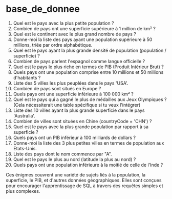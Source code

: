 # base_de_donnee

1. Quel est le pays avec la plus petite population ?
2. Combien de pays ont une superficie supérieure à 1 million de km² ?
3. Quel est le continent avec le plus grand nombre de pays ?
4. Donne-moi la liste des pays ayant une population supérieure à 50 millions, triée par ordre alphabétique.
5. Quel est le pays ayant la plus grande densité de population (population / superficie) ?
6. Combien de pays parlent l'espagnol comme langue officielle ?
7. Quel est le pays le plus riche en termes de PIB (Produit Intérieur Brut) ?
8. Quels pays ont une population comprise entre 10 millions et 50 millions d'habitants ?
9. Liste des 5 villes les plus peuplées dans le pays 'USA'.
10. Combien de pays sont situés en Europe ?
11. Quels pays ont une superficie inférieure à 100 000 km² ?
12. Quel est le pays qui a gagné le plus de médailles aux Jeux Olympiques ? (Cela nécessiterait une table spécifique si tu veux l'intégrer)
13. Liste des 10 villes ayant la plus grande superficie dans le pays 'Australia'.
14. Combien de villes sont situées en Chine (countryCode = 'CHN') ?
15. Quel est le pays avec la plus grande population par rapport à sa superficie ?
16. Quels pays ont un PIB inférieur à 100 milliards de dollars ?
17. Donne-moi la liste des 3 plus petites villes en termes de population aux États-Unis.
18. Liste des pays dont le nom commence par "A".
19. Quel est le pays le plus au nord (latitude la plus au nord) ?
20. Quels pays ont une population inférieure à la moitié de celle de l'Inde ?

Ces énigmes couvrent une variété de sujets liés à la population, la superficie, le PIB, et d'autres données géographiques. Elles sont conçues pour encourager l'apprentissage de SQL à travers des requêtes simples et plus complexes.
